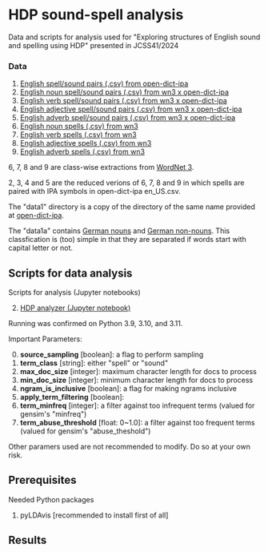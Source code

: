 # HDP sound-spell analysis

Data and scripts for analysis used for "Exploring structures of English sound and spelling using HDP" presented in JCSS41/2024

### Data

1. [English spell/sound pairs (.csv) from open-dict-ipa](data/open-dict-ipa/data1/en_US.csv.gz)
2. [English noun spell/sound pairs (.csv) from wn3 x open-dict-ipa](data/wn3/en_N_only.csv)
3. [English verb spell/sound pairs (.csv) from wn3 x open-dict-ipa](data/wn3/en_V_only.csv)
4. [English adjective spell/sound pairs (.csv) from wn3 x open-dict-ipa](data/wn3/en_A_only.csv)
5. [English adverb spell/sound pairs (.csv) from wn3 x open-dict-ipa](data/wn3/en_R_only.csv)
6. [English noun spells (.csv) from wn3](data/wn3/en_N_only_wo_ipa.csv)
7. [English verb spells (.csv) from wn3](data/wn3/en_V_only_wo_ipa.csv)
8. [English adjective spells (.csv) from wn3](data/wn3/en_A_only_wo_ipa.csv)
9. [English adverb spells (.csv) from wn3](data/wn3/en_R_only_wo_ipa.csv)

6, 7, 8 and 9 are class-wise extractions from [WordNet 3](http://wordnet.princeton.edu/).

2, 3, 4 and 5 are the reduced verions of 6, 7, 8 and 9 in which spells are paired with IPA symbols in open-dict-ipa en_US.csv.

The "data1" directory is a copy of the directory of the same name provided at [open-dict-ipa](https://github.com/open-dict-data/ipa-dict).

The "data1a" contains [German nouns](data/open-dict-ipa/data1a/de_N_only.csv.gz) and [German non-nouns](data/open-dict-ipa/data1a/de_non_N_only.csv.gz). This classfication is (too) simple in that they are separated if words start with capital letter or not.

## Scripts for data analysis
Scripts for analysis (Jupyter notebooks)

2. [HDP analyzer (Jupyter notebook)](HDP-spell-sound-analyzer.ipynb)

Running was confirmed on Python 3.9, 3.10, and 3.11.

Important Parameters:

0. **source_sampling** [boolean]: a flag to perform sampling
1. **term_class** [string]: either "spell" or "sound"
2. **max_doc_size** [integer]: maximum character length for docs to process
3. **min_doc_size** [integer]: minimum character length for docs to process
4. **ngram_is_inclusive** [boolean]: a flag for making ngrams inclusive
5. **apply_term_filtering** [boolean]: 
7. **term_minfreq** [integer]: a filter against too infrequent terms (valued for gensim's "minfreq")
8. **term_abuse_threshold** [float: 0~1.0]: a filter against too frequent terms (valued for gensim's "abuse_theshold")

Other paramers used are not recommended to modify. Do so at your own risk.

## Prerequisites
Needed Python packages

1. pyLDAvis [recommended to install first of all]

## Results
